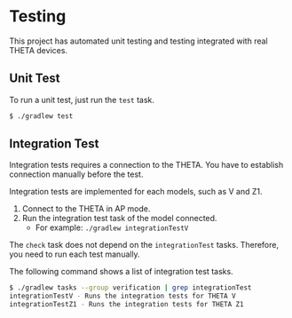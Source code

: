 # Testing

This project has automated unit testing and testing integrated with real THETA devices.

## Unit Test

To run a unit test, just run the `test` task.

```sh
$ ./gradlew test
```

## Integration Test

Integration tests requires a connection to the THETA. You have to establish connection manually before the test.

Integration tests are implemented for each models, such as V and Z1.

1. Connect to the THETA in AP mode.
2. Run the integration test task of the model connected.
    * For example: `./gradlew integrationTestV`

The `check` task does not depend on the `integrationTest` tasks. Therefore, you need to run each test manually.

The following command shows a list of integration test tasks.

```sh
$ ./gradlew tasks --group verification | grep integrationTest
integrationTestV - Runs the integration tests for THETA V
integrationTestZ1 - Runs the integration tests for THETA Z1
```
